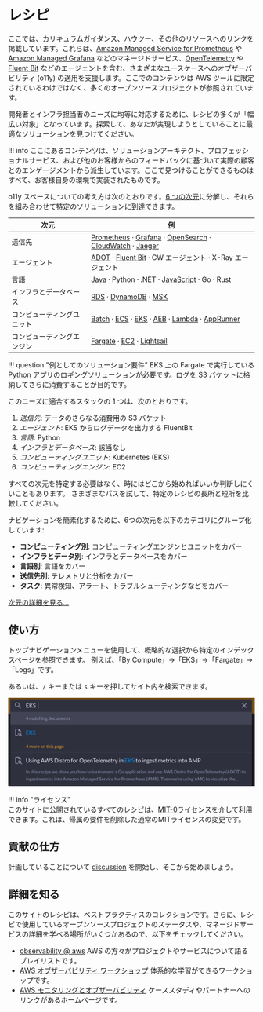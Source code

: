# レシピ

ここでは、カリキュラムガイダンス、ハウツー、その他のリソースへのリンクを掲載しています。これらは、[Amazon Managed Service for Prometheus][amp] や [Amazon Managed Grafana][amg] などのマネージドサービス、[OpenTelemetry][otel] や [Fluent Bit][fluentbit] などのエージェントを含む、さまざまなユースケースへのオブザーバビリティ (o11y) の適用を支援します。ここでのコンテンツは AWS ツールに限定されているわけではなく、多くのオープンソースプロジェクトが参照されています。

開発者とインフラ担当者のニーズに均等に対応するために、レシピの多くが「幅広い対象」となっています。探索して、あなたが実現しようとしていることに最適なソリューションを見つけてください。

!!! info
    ここにあるコンテンツは、ソリューションアーキテクト、プロフェッショナルサービス、および他のお客様からのフィードバックに基づいて実際の顧客とのエンゲージメントから派生しています。ここで見つけることができるものはすべて、お客様自身の環境で実装されたものです。

o11y スペースについての考え方は次のとおりです。[6 つの次元][dimensions]に分解し、それらを組み合わせて特定のソリューションに到達できます。

| 次元 | 例 |
|---------------|--------------|
| 送信先 | [Prometheus][amp] · [Grafana][amg] · [OpenSearch][aes] · [CloudWatch][cw] · [Jaeger][jaeger] |  
| エージェント | [ADOT][adot] · [Fluent Bit][fluentbit] · CW エージェント · X-Ray エージェント |
| 言語 | [Java][java] · Python · .NET · [JavaScript][nodejs] · Go · Rust |
| インフラとデータベース | [RDS][rds] · [DynamoDB][dynamodb] · [MSK][msk] |
| コンピューティングユニット | [Batch][batch] · [ECS][ecs] · [EKS][eks] · [AEB][beans] · [Lambda][lambda] · [AppRunner][apprunner] |  
| コンピューティングエンジン | [Fargate][fargate] · [EC2][ec2] · [Lightsail][lightsail] |

!!! question "例としてのソリューション要件"
    EKS 上の Fargate で実行している Python アプリのロギングソリューションが必要です。ログを S3 バケットに格納してさらに消費することが目的です。

このニーズに適合するスタックの 1 つは、次のとおりです。

1. *送信先*: データのさらなる消費用の S3 バケット
1. *エージェント*: EKS からログデータを出力する FluentBit  
1. *言語*: Python
1. *インフラとデータベース*: 該当なし
1. *コンピューティングユニット*: Kubernetes (EKS)
1. *コンピューティングエンジン*: EC2

すべての次元を特定する必要はなく、時にはどこから始めればいいか判断しにくいこともあります。
さまざまなパスを試して、特定のレシピの長所と短所を比較してください。

ナビゲーションを簡素化するために、6つの次元を以下のカテゴリにグループ化しています:

- **コンピューティング別**: コンピューティングエンジンとユニットをカバー
- **インフラとデータ別**: インフラとデータベースをカバー  
- **言語別**: 言語をカバー
- **送信先別**: テレメトリと分析をカバー
- **タスク**: 異常検知、アラート、トラブルシューティングなどをカバー

[次元の詳細を見る... ](/observability-best-practices/ja/recipes/dimensions/)

## 使い方

トップナビゲーションメニューを使用して、概略的な選択から特定のインデックスページを参照できます。
例えば、「By Compute」->「EKS」->「Fargate」->「Logs」です。

あるいは、`/` キーまたは `s` キーを押してサイト内を検索できます。

![o11y space](images/search.png)  

!!! info "ライセンス"  
    このサイトに公開されているすべてのレシピは、[MIT-0][mit0]ライセンスを介して利用できます。これは、帰属の要件を削除した通常のMITライセンスの変更です。

## 貢献の仕方

計画していることについて [discussion][discussion] を開始し、そこから始めましょう。

## 詳細を知る

このサイトのレシピは、ベストプラクティスのコレクションです。さらに、レシピで使用しているオープンソースプロジェクトのステータスや、マネージドサービスの詳細を学べる場所がいくつかあるので、以下をチェックしてください。

- [observability @ aws][o11yataws] AWS の方々がプロジェクトやサービスについて語るプレイリストです。  
- [AWS オブザーバビリティ ワークショップ](/observability-best-practices/ja/recipes/workshops/) 体系的な学習ができるワークショップです。
- [AWS モニタリングとオブザーバビリティ][o11yhome] ケーススタディやパートナーへのリンクがあるホームページです。

[aes]: aes.md "Amazon Elasticsearch Service"  
[adot]: https://aws-otel.github.io/ "AWS Distro for OpenTelemetry"
[amg]: amg.md "Amazon Managed Grafana"
[amp]: amp.md "Amazon Managed Service for Prometheus"  
[batch]: https://aws.amazon.com/batch/ "AWS Batch"
[beans]: https://aws.amazon.com/elasticbeanstalk/ "AWS Elastic Beanstalk"
[cw]: cw.md "Amazon CloudWatch"
[dimensions]: dimensions.md
[dynamodb]: dynamodb.md "Amazon DynamoDB"  
[ec2]: https://aws.amazon.com/ec2/ "Amazon EC2"
[ecs]: ecs.md "Amazon Elastic Container Service"
[eks]: eks.md "Amazon Elastic Kubernetes Service"
[fargate]: https://aws.amazon.com/fargate/ "AWS Fargate"
[fluentbit]: https://fluentbit.io/ "Fluent Bit"
[jaeger]: https://www.jaegertracing.io/ "Jaeger"
[kafka]: https://kafka.apache.org/ "Apache Kafka"  
[apprunner]: apprunner.md "AWS App Runner"
[lambda]: lambda.md "AWS Lambda"
[lightsail]: https://aws.amazon.com/lightsail/ "Amazon Lightsail"
[otel]: https://opentelemetry.io/ "OpenTelemetry"
[java]: java.md
[nodejs]: nodejs.md
[rds]: rds.md "Amazon Relational Database Service"
[msk]: msk.md "Amazon Managed Streaming for Apache Kafka"
[mit0]: https://github.com/aws/mit-0 "MIT-0"
[discussion]: https://github.com/aws-observability/observability-best-practices/discussions "Discussions"
[o11yataws]: https://www.youtube.com/playlist?list=PLaiiCkpc1U7Wy7XwkpfgyOhIf_06IK3U_ "Observability @ AWS YouTube playlist"
[o11yhome]: https://aws.amazon.com/products/management-and-governance/use-cases/monitoring-and-observability/ "AWS Observability home"
